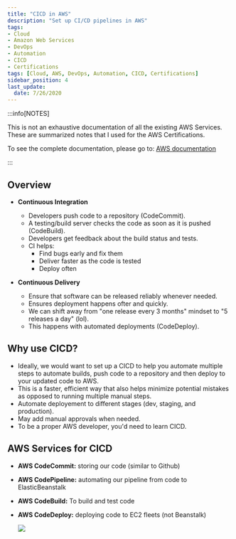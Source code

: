```yaml
---
title: "CICD in AWS"
description: "Set up CI/CD pipelines in AWS"
tags: 
- Cloud
- Amazon Web Services
- DevOps
- Automation
- CICD
- Certifications
tags: [Cloud, AWS, DevOps, Automation, CICD, Certifications]
sidebar_position: 4
last_update:
  date: 7/26/2020
---
```



:::info[NOTES]

This is not an exhaustive documentation of all the existing AWS Services. These are summarized notes that I used for the AWS Certifications.

To see the complete documentation, please go to: [AWS documentation](https://docs.aws.amazon.com/)

:::



## Overview

- **Continuous Integration**

    - Developers push code to a repository (CodeCommit).
    - A testing/build server checks the code as soon as it is pushed (CodeBuild).
    - Developers get feedback about the build status and tests.
    - CI helps:
        - Find bugs early and fix them
        - Deliver faster as the code is tested
        - Deploy often

- **Continuous Delivery**

    - Ensure that software can be released reliably whenever needed.
    - Ensures deployment happens ofter and quickly.
    - We can shift away from "one release every 3 months" mindset to "5 releases a day" (lol).
    - This happens with automated deployments (CodeDeploy).

## Why use CICD?

- Ideally, we would want to set up a CICD to help you automate multiple steps to automate builds, push code to a repository and then deploy to your updated code to AWS.
- This is a faster, efficient way that also helps minimize potential mistakes as opposed to running multiple manual steps.
- Automate deployement to different stages (dev, staging, and production).
- May add manual approvals when needed.
- To be a proper AWS developer, you'd need to learn CICD.

## AWS Services for CICD 

- **AWS CodeCommit:** storing our code (similar to Github)
- **AWS CodePipeline:** automating our pipeline from code to ElasticBeanstalk
- **AWS CodeBuild:** To build and test code
- **AWS CodeDeploy:** deploying code to EC2 fleets (not Beanstalk)

    ![](/img/docs/aws-tech-stack-for-cicd.png)

